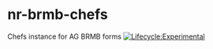 # nr-brmb-chefs
Chefs instance for AG BRMB forms
[![Lifecycle:Experimental](https://img.shields.io/badge/Lifecycle-Experimental-339999)](<Redirect-URL>)
